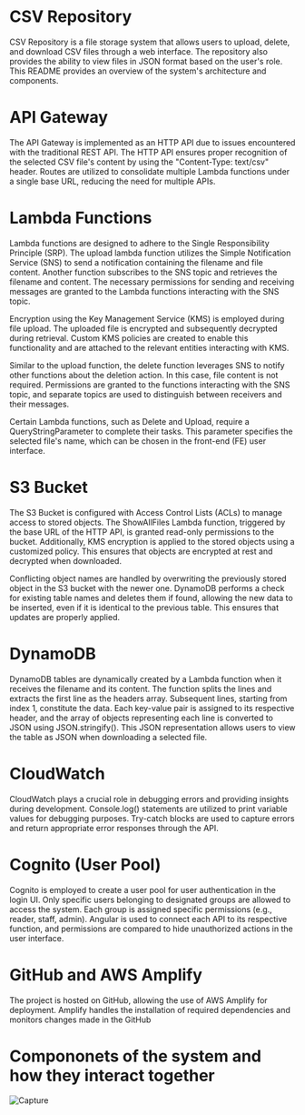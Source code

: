 # CSV Repository
CSV Repository is a file storage system that allows users to upload, delete, and download CSV files through a web interface. The repository also provides the ability to view files in JSON format based on the user's role. This README provides an overview of the system's architecture and components.

# API Gateway
The API Gateway is implemented as an HTTP API due to issues encountered with the traditional REST API. The HTTP API ensures proper recognition of the selected CSV file's content by using the "Content-Type: text/csv" header. Routes are utilized to consolidate multiple Lambda functions under a single base URL, reducing the need for multiple APIs.

# Lambda Functions
Lambda functions are designed to adhere to the Single Responsibility Principle (SRP). The upload lambda function utilizes the Simple Notification Service (SNS) to send a notification containing the filename and file content. Another function subscribes to the SNS topic and retrieves the filename and content. The necessary permissions for sending and receiving messages are granted to the Lambda functions interacting with the SNS topic.

Encryption using the Key Management Service (KMS) is employed during file upload. The uploaded file is encrypted and subsequently decrypted during retrieval. Custom KMS policies are created to enable this functionality and are attached to the relevant entities interacting with KMS.

Similar to the upload function, the delete function leverages SNS to notify other functions about the deletion action. In this case, file content is not required. Permissions are granted to the functions interacting with the SNS topic, and separate topics are used to distinguish between receivers and their messages.

Certain Lambda functions, such as Delete and Upload, require a QueryStringParameter to complete their tasks. This parameter specifies the selected file's name, which can be chosen in the front-end (FE) user interface.

# S3 Bucket
The S3 Bucket is configured with Access Control Lists (ACLs) to manage access to stored objects. The ShowAllFiles Lambda function, triggered by the base URL of the HTTP API, is granted read-only permissions to the bucket. Additionally, KMS encryption is applied to the stored objects using a customized policy. This ensures that objects are encrypted at rest and decrypted when downloaded.

Conflicting object names are handled by overwriting the previously stored object in the S3 bucket with the newer one. DynamoDB performs a check for existing table names and deletes them if found, allowing the new data to be inserted, even if it is identical to the previous table. This ensures that updates are properly applied.

# DynamoDB
DynamoDB tables are dynamically created by a Lambda function when it receives the filename and its content. The function splits the lines and extracts the first line as the headers array. Subsequent lines, starting from index 1, constitute the data. Each key-value pair is assigned to its respective header, and the array of objects representing each line is converted to JSON using JSON.stringify(). This JSON representation allows users to view the table as JSON when downloading a selected file.

# CloudWatch
CloudWatch plays a crucial role in debugging errors and providing insights during development. Console.log() statements are utilized to print variable values for debugging purposes. Try-catch blocks are used to capture errors and return appropriate error responses through the API.

# Cognito (User Pool)
Cognito is employed to create a user pool for user authentication in the login UI. Only specific users belonging to designated groups are allowed to access the system. Each group is assigned specific permissions (e.g., reader, staff, admin). Angular is used to connect each API to its respective function, and permissions are compared to hide unauthorized actions in the user interface.

# GitHub and AWS Amplify
The project is hosted on GitHub, allowing the use of AWS Amplify for deployment. Amplify handles the installation of required dependencies and monitors changes made in the GitHub

# Compononets of the system and how they interact together
![Capture](https://github.com/KaramHazza3/CSVRepository-Project/assets/77400199/2470a2b3-4c6b-447a-9749-6242668676b9)
